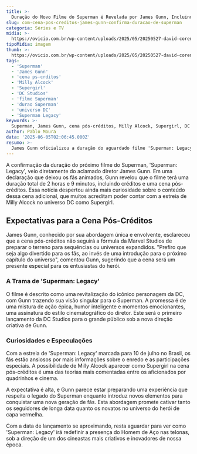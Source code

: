 ```yaml
---
title: >-
  Duração do Novo Filme do Superman é Revelada por James Gunn, Incluindo Cena Pós-Créditos
slug: com-cena-pos-creditos-james-gunn-confirma-duracao-de-superman
categoria: Séries e TV
midia: >-
  https://ovicio.com.br/wp-content/uploads/2025/05/20250527-david-corenswet-com-uniforme-do-superman.webp
tipoMidia: imagem
thumb: >-
  https://ovicio.com.br/wp-content/uploads/2025/05/20250527-david-corenswet-com-uniforme-do-superman.webp
tags:
  - 'Superman'
  - 'James Gunn'
  - 'cena ps-crditos'
  - 'Milly Alcock'
  - 'Supergirl'
  - 'DC Studios'
  - 'filme Superman'
  - 'durao Superman'
  - 'universo DC'
  - 'Superman Legacy'
keywords: >-
  Superman, James Gunn, cena pós-créditos, Milly Alcock, Supergirl, DC Studios, filme Superman, duração Superman, universo DC, Superman: Legacy
author: Pablo Moura
data: '2025-06-05T02:06:45.000Z'
resumo: >-
  James Gunn oficializou a duração do aguardado filme 'Superman: Legacy', totalizando 2 horas e 9 minutos, já contando com a cena pós-créditos. Espera-se uma participação especial de Milly Alcock como Supergirl nessa cena extra.
---
```


A confirmação da duração do próximo filme do Superman, 'Superman: Legacy', veio diretamente do aclamado diretor James Gunn. Em uma declaração que deixou os fãs animados, Gunn revelou que o filme terá uma duração total de 2 horas e 9 minutos, incluindo créditos e uma cena pós-créditos. Essa notícia despertou ainda mais curiosidade sobre o conteúdo dessa cena adicional, que muitos acreditam poder contar com a estreia de Milly Alcock no universo DC como Supergirl.

## Expectativas para a Cena Pós-Créditos

James Gunn, conhecido por sua abordagem única e envolvente, esclareceu que a cena pós-créditos não seguirá a fórmula da Marvel Studios de preparar o terreno para sequências ou universos expandidos. "Prefiro que seja algo divertido para os fãs, ao invés de uma introdução para o próximo capítulo do universo", comentou Gunn, sugerindo que a cena será um presente especial para os entusiastas do herói.

### A Trama de 'Superman: Legacy'

O filme é descrito como uma revitalização do icônico personagem da DC, com Gunn trazendo sua visão singular para o Superman. A promessa é de uma mistura de ação épica, humor inteligente e momentos emocionantes, uma assinatura do estilo cinematográfico do diretor. Este será o primeiro lançamento da DC Studios para o grande público sob a nova direção criativa de Gunn.

### Curiosidades e Especulações

Com a estreia de 'Superman: Legacy' marcada para 10 de julho no Brasil, os fãs estão ansiosos por mais informações sobre o enredo e as participações especiais. A possibilidade de Milly Alcock aparecer como Supergirl na cena pós-créditos é uma das teorias mais comentadas entre os aficionados por quadrinhos e cinema.

A expectativa é alta, e Gunn parece estar preparando uma experiência que respeita o legado do Superman enquanto introduz novos elementos para conquistar uma nova geração de fãs. Esta abordagem promete cativar tanto os seguidores de longa data quanto os novatos no universo do herói de capa vermelha.

Com a data de lançamento se aproximando, resta aguardar para ver como 'Superman: Legacy' irá redefinir a presença do Homem de Aço nas telonas, sob a direção de um dos cineastas mais criativos e inovadores de nossa época.